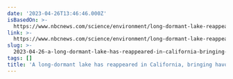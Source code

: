 ```yaml
---
date: '2023-04-26T13:46:46.000Z'
isBasedOn: >-
  https://www.nbcnews.com/science/environment/long-dormant-lake-reappeared-california-bringing-havoc-rcna75942
link: >-
  https://www.nbcnews.com/science/environment/long-dormant-lake-reappeared-california-bringing-havoc-rcna75942
slug: >-
  2023-04-26-a-long-dormant-lake-has-reappeared-in-california-bringing-havoc-along-with
tags: []
title: 'A long-dormant lake has reappeared in California, bringing havoc along with'
---
```


